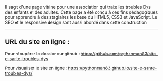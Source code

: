 Il sagit d'une page vitrine pour une association qui traite les troubles Dys des enfants et des adultes.
Cette page a été conçu à des fins pédagogiques pour apprendre à des stagiaires les base du HTML5, CSS3 et 
JavaScript.
Le SEO et le responsive design sont aussi abordé dans cette construction.

------------------------------------------------------------------------------------------------------------

URL du site en ligne :
----------------------

Pour récupérer le dossier sur github :
https://github.com/pythonman83/site-e-sante-troubles-dys


Pour visualiser le site en ligne :
https://pythonman83.github.io/site-e-sante-troubles-dys/
